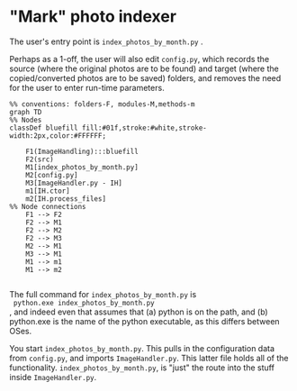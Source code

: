 <h1>"Mark" photo indexer</h1>
The user's entry point is <code>index_photos_by_month.py</code> .

Perhaps as a 1-off, the user will also edit <code>config.py</code>, which records the source (where the original photos are to be found) and target (where the copied/converted photos are to be saved) folders, and removes the need for the user to enter run-time parameters.

```mermaid
%% conventions: folders-F, modules-M,methods-m
graph TD
%% Nodes
classDef bluefill fill:#01f,stroke:#white,stroke-width:2px,color:#FFFFFF;

    F1(ImageHandling):::bluefill
    F2(src)
    M1[index_photos_by_month.py]
    M2[config.py]
    M3[ImageHandler.py - IH]
    m1[IH.ctor]
    m2[IH.process_files]
%% Node connections
    F1 --> F2
    F2 --> M1
    F2 --> M2
    F2 --> M3
    M2 --> M1
    M3 --> M1
    M1 --> m1
    M1 --> m2 
    
```

The full command for <code>index_photos_by_month.py</code> is   
<code> python.exe index_photos_by_month.py</code>  
, and indeed even that assumes that (a) python is on the path, and (b) python.exe is the name of the python executable, as this differs between OSes.

You start <code>index_photos_by_month.py</code>. This pulls in the configuration data from <code>config.py</code>, and imports <code>ImageHandler.py</code>. This latter file holds all of the functionality. <code>index_photos_by_month.py</code>, is "just" the route into the stuff inside <code>ImageHandler.py</code>.

